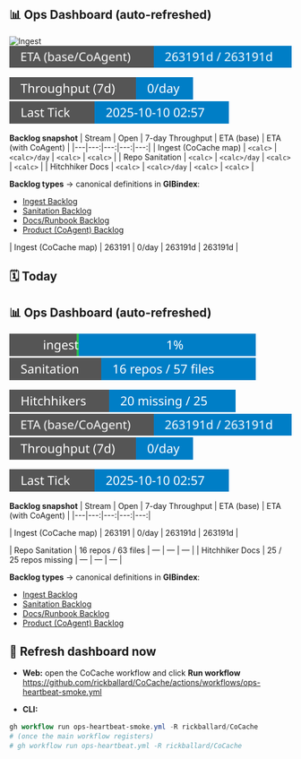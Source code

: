 ## 📊 Ops Dashboard (auto-refreshed)

![Ingest](https://raw.githubusercontent.com/<you>/CoCache/main/STATUS/ingest_badge.svg)
![Backlog ETA](STATUS/badges/eta_badge.svg)
<br/>

![Throughput 7-day](STATUS/badges/throughput_badge.svg)
![Last Ops Tick](STATUS/badges/last_tick_badge.svg)

**Backlog snapshot**
| Stream | Open | 7-day Throughput | ETA (base) | ETA (with CoAgent) |
|---|---:|---:|---:|---:|
| Ingest (CoCache map) | `<calc>` | `<calc>/day` | `<calc>` | `<calc>` |
| Repo Sanitation | `<calc>` | `<calc>/day` | `<calc>` | `<calc>` |
| Hitchhiker Docs | `<calc>` | `<calc>/day` | `<calc>` | `<calc>` |

**Backlog types** → canonical definitions in **GIBindex**:
- [Ingest Backlog](https://github.com/<you>/GIBindex/blob/main/docs/backlog/ingest.md)
- [Sanitation Backlog](https://github.com/<you>/GIBindex/blob/main/docs/backlog/sanitation.md)
- [Docs/Runbook Backlog](https://github.com/<you>/GIBindex/blob/main/docs/backlog/docs.md)
- [Product (CoAgent) Backlog](https://github.com/<you>/GIBindex/blob/main/docs/backlog/product.md)

<!-- auto: begin ingest row -->
| Ingest (CoCache map) | 263191 | 0/day | 263191d | 263191d |

<!-- auto: end ingest row -->


<!-- daily-notices:start -->
## 🗓️ Today

<!-- includes generated below; edit files in STATUS/notices/ -->

<!-- pinned -->
<!--#include STATUS/notices/pinned.md-->

<!-- today -->
<!--#include STATUS/notices/2025-10-10.md-->
<!-- daily-notices:end -->

<!-- ops-dashboard:start -->
## 📊 Ops Dashboard (auto-refreshed)

![Ingest](https://raw.githubusercontent.com/rickballard/CoCache/main/STATUS/ingest_badge.svg)
![Sanitation](STATUS/badges/sanitation_badge.svg)
<br/>

![Hitchhikers](STATUS/badges/hitchhiker_badge.svg)
![Backlog ETA](STATUS/badges/eta_badge.svg)
![Throughput 7-day](STATUS/badges/throughput_badge.svg)
<br/>

![Last Ops Tick](STATUS/badges/last_tick_badge.svg)

**Backlog snapshot**
| Stream | Open | 7-day Throughput | ETA (base) | ETA (with CoAgent) |
|---|---:|---:|---:|---:|
<!-- auto: begin ingest row -->
| Ingest (CoCache map) | 263191 | 0/day | 263191d | 263191d |

<!-- auto: end ingest row -->
<!-- auto: begin ops rows -->
| Repo Sanitation | 16 repos / 63 files | — | — | — |
| Hitchhiker Docs | 25 / 25 repos missing | — | — | — |

<!-- auto: end ops rows -->

**Backlog types** → canonical definitions in **GIBindex**:
- [Ingest Backlog](https://github.com/rickballard/GIBindex/blob/main/docs/backlog/ingest.md)
- [Sanitation Backlog](https://github.com/rickballard/GIBindex/blob/main/docs/backlog/sanitation.md)
- [Docs/Runbook Backlog](https://github.com/rickballard/GIBindex/blob/main/docs/backlog/docs.md)
- [Product (CoAgent) Backlog](https://github.com/rickballard/GIBindex/blob/main/docs/backlog/product.md)
<!-- ops-dashboard:end -->

## 🔄 Refresh dashboard now

- **Web:** open the CoCache workflow and click **Run workflow**
  https://github.com/rickballard/CoCache/actions/workflows/ops-heartbeat-smoke.yml

- **CLI:**
```powershell
gh workflow run ops-heartbeat-smoke.yml -R rickballard/CoCache
# (once the main workflow registers)
# gh workflow run ops-heartbeat.yml -R rickballard/CoCache
```


